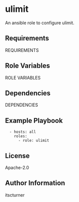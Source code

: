 ulimit
======

An ansible role to configure ulimit.

Requirements
------------

REQUIREMENTS

Role Variables
--------------

ROLE VARIABLES

Dependencies
------------

DEPENDENCIES

Example Playbook
----------------
```
  - hosts: all
    roles:
      - role: ulimit
```

License
-------

Apache-2.0

Author Information
------------------

itscturner

